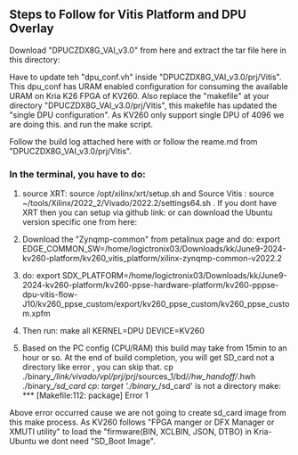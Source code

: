 ## Steps to Follow for Vitis Platform and DPU Overlay

Download "DPUCZDX8G_VAI_v3.0" from here and extract the tar file here in this directory: 

Have to update teh "dpu_conf.vh"  inside "DPUCZDX8G_VAI_v3.0/prj/Vitis". This dpu_conf has URAM enabled configuration for consuming the available URAM on Kria K26 FPGA of KV260.
Also replace the "makefile" at your directory "DPUCZDX8G_VAI_v3.0/prj/Vitis", this makefile has updated the "single DPU configuration". As KV260 only support single DPU of 4096 we are doing this.
and run the make script.


Follow the build log attached here with or follow the reame.md from "DPUCZDX8G_VAI_v3.0/prj/Vitis".

### In the terminal, you have to do:

1. source XRT: source /opt/xilinx/xrt/setup.sh  and Source Vitis : source ~/tools/Xilinx/2022_2/Vivado/2022.2/settings64.sh . If you dont have XRT then you can setup via github link: or can download the Ubuntu version specific one from here:
2. Download the "Zynqmp-common" from petalinux page and do: export EDGE_COMMON_SW=/home/logictronix03/Downloads/kk/June9-2024-kv260-platform/kv260_vitis_platform/xilinx-zynqmp-common-v2022.2
3. do: export SDX_PLATFORM=/home/logictronix03/Downloads/kk/June9-2024-kv260-platform/kv260-ppse-hardware-platform/kv260-pppse-dpu-vitis-flow-J10/kv260_ppse_custom/export/kv260_ppse_custom/kv260_ppse_custom.xpfm 

4. Then run: make all KERNEL=DPU DEVICE=KV260




5. Based on the PC config (CPU/RAM) this build may take from 15min to an hour or so.
At the end of build completion, you will get SD_card not a directory like error , you can skip that.
cp ./binary_*/link/vivado/vpl/prj/prj*/sources_1/bd/*/hw_handoff/*.hwh ./binary_*/sd_card
cp: target './binary_*/sd_card' is not a directory
make: *** [Makefile:112: package] Error 1


Above error occurred cause we are not going to create sd_card image from this make process. As KV260 follows "FPGA manger or DFX Manager or XMUTI utility" to load the "firmware(BIN, XCLBIN, JSON, DTBO) in Kria-Ubuntu we dont need "SD_Boot Image".
